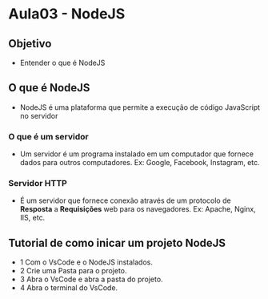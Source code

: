 # Aula03 - NodeJS
## Objetivo
- Entender o que é NodeJS

## O que é NodeJS
- NodeJS é uma plataforma que permite a execução de código JavaScript no servidor

### O que é um servidor
- Um servidor é um programa instalado em um computador que fornece dados para outros computadores. Ex: Google, Facebook, Instagram, etc.

### Servidor HTTP
- É um servidor que fornece conexão através de um protocolo de **Resposta** a **Requisições** web para os navegadores. Ex: Apache, Nginx, IIS, etc.

## Tutorial de como inicar um projeto NodeJS
- 1 Com o  VsCode e o NodeJS instalados.
- 2 Crie uma Pasta para o projeto.
- 3 Abra o VsCode e abra a pasta do projeto.
- 4 Abra o terminal do VsCode.